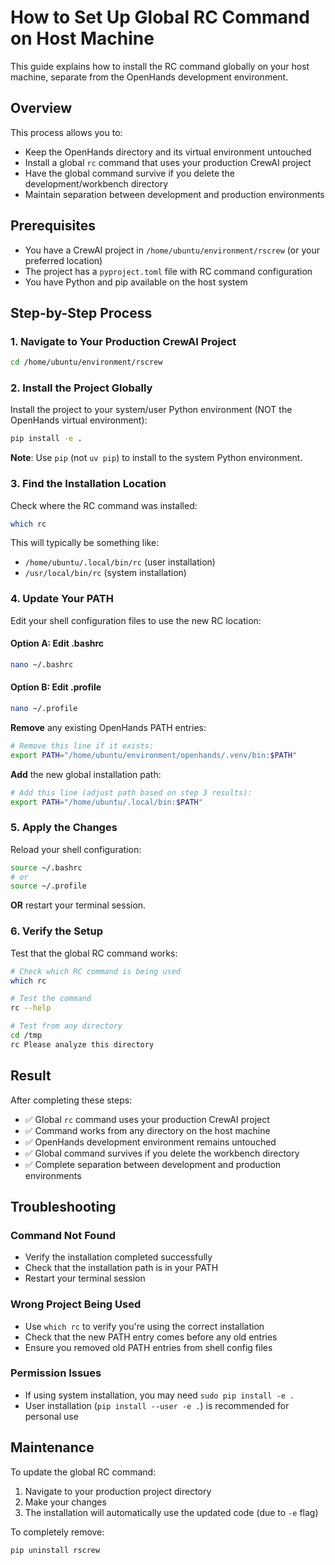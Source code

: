 # How to Set Up Global RC Command on Host Machine

This guide explains how to install the RC command globally on your host machine, separate from the OpenHands development environment.

## Overview

This process allows you to:
- Keep the OpenHands directory and its virtual environment untouched
- Install a global `rc` command that uses your production CrewAI project
- Have the global command survive if you delete the development/workbench directory
- Maintain separation between development and production environments

## Prerequisites

- You have a CrewAI project in `/home/ubuntu/environment/rscrew` (or your preferred location)
- The project has a `pyproject.toml` file with RC command configuration
- You have Python and pip available on the host system

## Step-by-Step Process

### 1. Navigate to Your Production CrewAI Project

```bash
cd /home/ubuntu/environment/rscrew
```

### 2. Install the Project Globally

Install the project to your system/user Python environment (NOT the OpenHands virtual environment):

```bash
pip install -e .
```

**Note**: Use `pip` (not `uv pip`) to install to the system Python environment.

### 3. Find the Installation Location

Check where the RC command was installed:

```bash
which rc
```

This will typically be something like:
- `/home/ubuntu/.local/bin/rc` (user installation)
- `/usr/local/bin/rc` (system installation)

### 4. Update Your PATH

Edit your shell configuration files to use the new RC location:

#### Option A: Edit .bashrc
```bash
nano ~/.bashrc
```

#### Option B: Edit .profile
```bash
nano ~/.profile
```

**Remove** any existing OpenHands PATH entries:
```bash
# Remove this line if it exists:
export PATH="/home/ubuntu/environment/openhands/.venv/bin:$PATH"
```

**Add** the new global installation path:
```bash
# Add this line (adjust path based on step 3 results):
export PATH="/home/ubuntu/.local/bin:$PATH"
```

### 5. Apply the Changes

Reload your shell configuration:

```bash
source ~/.bashrc
# or
source ~/.profile
```

**OR** restart your terminal session.

### 6. Verify the Setup

Test that the global RC command works:

```bash
# Check which RC command is being used
which rc

# Test the command
rc --help

# Test from any directory
cd /tmp
rc Please analyze this directory
```

## Result

After completing these steps:

- ✅ Global `rc` command uses your production CrewAI project
- ✅ Command works from any directory on the host machine
- ✅ OpenHands development environment remains untouched
- ✅ Global command survives if you delete the workbench directory
- ✅ Complete separation between development and production environments

## Troubleshooting

### Command Not Found
- Verify the installation completed successfully
- Check that the installation path is in your PATH
- Restart your terminal session

### Wrong Project Being Used
- Use `which rc` to verify you're using the correct installation
- Check that the new PATH entry comes before any old entries
- Ensure you removed old PATH entries from shell config files

### Permission Issues
- If using system installation, you may need `sudo pip install -e .`
- User installation (`pip install --user -e .`) is recommended for personal use

## Maintenance

To update the global RC command:
1. Navigate to your production project directory
2. Make your changes
3. The installation will automatically use the updated code (due to `-e` flag)

To completely remove:
```bash
pip uninstall rscrew
```